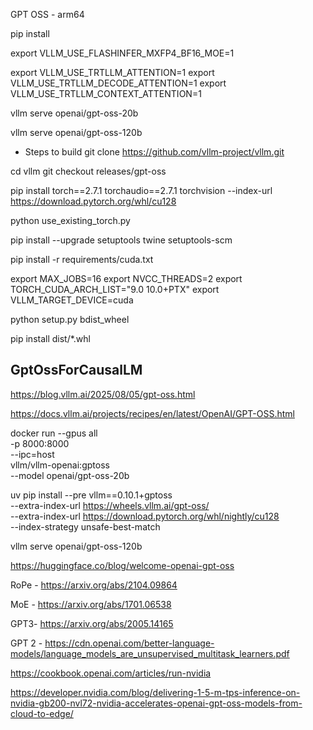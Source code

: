 GPT OSS - arm64

pip install 


 export VLLM_USE_FLASHINFER_MXFP4_BF16_MOE=1

 export VLLM_USE_TRTLLM_ATTENTION=1
export VLLM_USE_TRTLLM_DECODE_ATTENTION=1
export VLLM_USE_TRTLLM_CONTEXT_ATTENTION=1

vllm serve openai/gpt-oss-20b

vllm serve openai/gpt-oss-120b



- Steps to build 
git clone https://github.com/vllm-project/vllm.git

cd vllm
git checkout releases/gpt-oss

pip install torch==2.7.1 torchaudio==2.7.1 torchvision --index-url https://download.pytorch.org/whl/cu128


python use_existing_torch.py 

pip install --upgrade setuptools twine setuptools-scm


pip install -r requirements/cuda.txt

export MAX_JOBS=16
export NVCC_THREADS=2
export TORCH_CUDA_ARCH_LIST="9.0 10.0+PTX"
export VLLM_TARGET_DEVICE=cuda

python setup.py bdist_wheel

pip install dist/*.whl

GptOssForCausalLM
--- 

https://blog.vllm.ai/2025/08/05/gpt-oss.html


https://docs.vllm.ai/projects/recipes/en/latest/OpenAI/GPT-OSS.html



docker run --gpus all \
    -p 8000:8000 \
    --ipc=host \
    vllm/vllm-openai:gptoss \
    --model openai/gpt-oss-20b

uv pip install --pre vllm==0.10.1+gptoss \
    --extra-index-url https://wheels.vllm.ai/gpt-oss/ \
    --extra-index-url https://download.pytorch.org/whl/nightly/cu128 \
    --index-strategy unsafe-best-match

vllm serve openai/gpt-oss-120b

https://huggingface.co/blog/welcome-openai-gpt-oss


RoPe - https://arxiv.org/abs/2104.09864

MoE - https://arxiv.org/abs/1701.06538


GPT3- https://arxiv.org/abs/2005.14165

GPT 2 - 
https://cdn.openai.com/better-language-models/language_models_are_unsupervised_multitask_learners.pdf


https://cookbook.openai.com/articles/run-nvidia


https://developer.nvidia.com/blog/delivering-1-5-m-tps-inference-on-nvidia-gb200-nvl72-nvidia-accelerates-openai-gpt-oss-models-from-cloud-to-edge/


